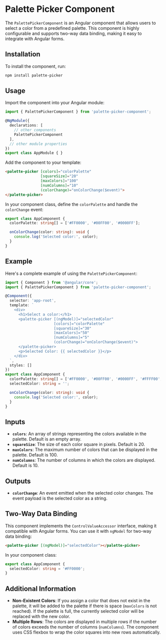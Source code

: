 # Palette Picker Component

The `PalettePickerComponent` is an Angular component that allows users to select a color from a predefined palette. This component is highly configurable and supports two-way data binding, making it easy to integrate with Angular forms.

## Installation

To install the component, run:

```bash
npm install palette-picker
```

## Usage

Import the component into your Angular module:

```typescript
import { PalettePickerComponent } from 'palette-picker-component';

@NgModule({
  declarations: [
    // other components
    PalettePickerComponent
  ],
  // other module properties
})
export class AppModule { }
```

Add the component to your template:

```html
<palette-picker [colors]="colorPalette"
                [squareSize]="20"
                [maxColors]="100"
                [numColumns]="10"
                (colorChange)="onColorChange($event)">
</palette-picker>
```

In your component class, define the `colorPalette` and handle the `colorChange` event:

```typescript
export class AppComponent {
  colorPalette: string[] = ['#FF0000', '#00FF00', '#0000FF'];

  onColorChange(color: string): void {
    console.log('Selected color:', color);
  }
}
```

## Example

Here's a complete example of using the `PalettePickerComponent`:

```typescript
import { Component } from '@angular/core';
import { PalettePickerComponent } from 'palette-picker-component';

@Component({
  selector: 'app-root',
  template: `
    <div>
      <h1>Select a color:</h1>
      <palette-picker [(ngModel)]="selectedColor"
                      [colors]="colorPalette"
                      [squareSize]="30"
                      [maxColors]="50"
                      [numColumns]="5"
                      (colorChange)="onColorChange($event)">
      </palette-picker>
      <p>Selected Color: {{ selectedColor }}</p>
    </div>
  `,
  styles: []
})
export class AppComponent {
  colorPalette: string[] = ['#FF0000', '#00FF00', '#0000FF', '#FFFF00', '#FF00FF'];
  selectedColor: string = '';

  onColorChange(color: string): void {
    console.log('Selected color:', color);
  }
}
```

## Inputs

- **`colors`**: An array of strings representing the colors available in the palette. Default is an empty array.
- **`squareSize`**: The size of each color square in pixels. Default is 20.
- **`maxColors`**: The maximum number of colors that can be displayed in the palette. Default is 100.
- **`numColumns`**: The number of columns in which the colors are displayed. Default is 10.

## Outputs

- **`colorChange`**: An event emitted when the selected color changes. The event payload is the selected color as a string.

## Two-Way Data Binding

This component implements the `ControlValueAccessor` interface, making it compatible with Angular forms. You can use it with `ngModel` for two-way data binding:

```html
<palette-picker [(ngModel)]="selectedColor"></palette-picker>
```

In your component class:

```typescript
export class AppComponent {
  selectedColor: string = '#FF0000';
}
```

## Additional Information

- **Non-Existent Colors**: If you assign a color that does not exist in the palette, it will be added to the palette if there is space (`maxColors` is not reached). If the palette is full, the currently selected color will be replaced with the new color.
- **Multiple Rows**: The colors are displayed in multiple rows if the number of colors exceeds the number of columns (`numColumns`). The component uses CSS flexbox to wrap the color squares into new rows automatically.
